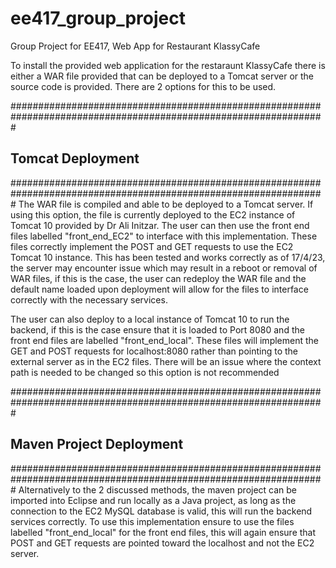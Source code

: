 # ee417_group_project
Group Project for EE417, Web App for Restaurant KlassyCafe

To install the provided web application for the restaraunt KlassyCafe there is either a WAR file provided
that can be deployed to a Tomcat server or the source code is provided. There are 2 options for this to be used.

#################################################################################################################
##						Tomcat Deployment						#
#################################################################################################################
The WAR file is compiled and able to be deployed to a Tomcat server. If using this option, the file is currently 
deployed to the EC2 instance of Tomcat 10 provided by Dr Ali Initzar. The user can then use the front end files 
labelled "front_end_EC2" to interface with this implementation. These files correctly implement the POST and GET 
requests to use the EC2 Tomcat 10 instance.
This has been tested and works correctly as of 17/4/23, the server may encounter issue which may result in a 
reboot or removal of WAR files, if this is the case, the user can redeploy the WAR file and the default name 
loaded upon deployment will allow for the files to interface correctly with the necessary services.

The user can also deploy to a local instance of Tomcat 10 to run the backend, if this is the case ensure that it 
is loaded to Port 8080 and the front end files are labelled "front_end_local". These files will implement the GET 
and POST requests for localhost:8080 rather than pointing to the external server as in the EC2 files. There will 
be an issue where the context path is needed to be changed so this option is not recommended

#################################################################################################################
##						Maven Project Deployment					#
#################################################################################################################
Alternatively to the 2 discussed methods, the maven project can be imported into Eclipse and run locally as a Java 
project, as long as the connection to the EC2 MySQL database is valid, this will run the backend services correctly.
To use this implementation ensure to use the files labelled "front_end_local" for the front end files, this will 
again ensure that POST and GET requests are pointed toward the localhost and not the EC2 server.
